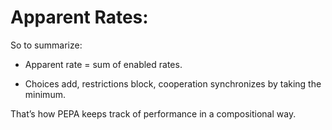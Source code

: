 # Apparent Rates:
So to summarize:

- Apparent rate = sum of enabled rates.
    
- Choices add, restrictions block, cooperation synchronizes by taking the minimum.
    

That’s how PEPA keeps track of performance in a compositional way.

